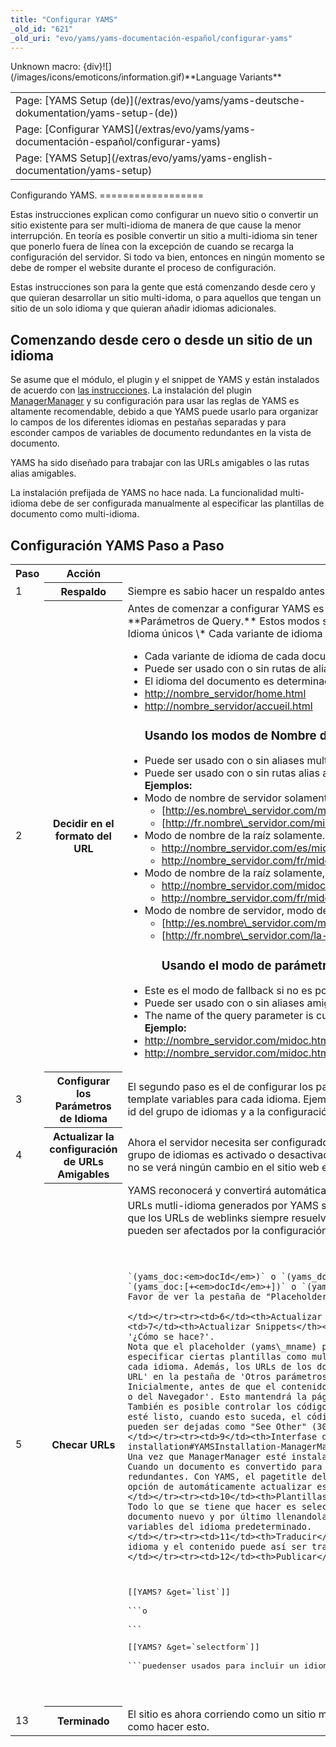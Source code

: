 ```yaml
---
title: "Configurar YAMS"
_old_id: "621"
_old_uri: "evo/yams/yams-documentación-español/configurar-yams"
---
```


<div class="error"><span class="error">Unknown macro: {div}</span>![](/images/icons/emoticons/information.gif)**Language Variants**

<table class="tableview" width="100%"><tr><td><span class="icon icon-page">Page:</span> [YAMS Setup (de)](/extras/evo/yams/yams-deutsche-dokumentation/yams-setup-(de))</td></tr><tr><td><span class="icon icon-page">Page:</span> [Configurar YAMS](/extras/evo/yams/yams-documentación-español/configurar-yams)</td></tr><tr><td><span class="icon icon-page">Page:</span> [YAMS Setup](/extras/evo/yams/yams-english-documentation/yams-setup)</td></tr></table></div>Configurando YAMS.
==================

Estas instrucciones explican como configurar un nuevo sitio o convertir un sitio existente para ser multi-idioma de manera de que cause la menor interrupción. En teoría es posible convertir un sitio a multi-idioma sin tener que ponerlo fuera de línea con la excepción de cuando se recarga la configuración del servidor. Si todo va bien, entonces en ningún momento se debe de romper el website durante el proceso de configuración.

Estas instrucciones son para la gente que está comenzando desde cero y que quieran desarrollar un sitio multi-idoma, o para aquellos que tengan un sitio de un solo idioma y que quieran añadir idiomas adicionales.

Comenzando desde cero o desde un sitio de un idioma
---------------------------------------------------

Se asume que el módulo, el plugin y el snippet de YAMS y están instalados de acuerdo con [las instrucciones](/extras/evo/yams/yams-english-documentation/yams-installation "YAMS Installation"). La instalación del plugin [ManagerManager](http://modxcms.com/extras/package/255) y su configuración para usar las reglas de YAMS es altamente recomendable, debido a que YAMS puede usarlo para organizar lo campos de los diferentes idiomas en pestañas separadas y para esconder campos de variables de documento redundantes en la vista de documento.

YAMS ha sido diseñado para trabajar con las URLs amigables o las rutas alias amigables.

La instalación prefijada de YAMS no hace nada. La funcionalidad multi-idioma debe de ser configurada manualmente al especificar las plantillas de documento como multi-idioma.

Configuración YAMS Paso a Paso
------------------------------

<table><tbody><tr><th>Paso</th><th>Acción</th><th>Descripción</th></tr><tr><td>1</td><th>Respaldo</th><td>Siempre es sabio hacer un respaldo antes de modificar un sitio.</td></tr><tr><td>2</td><th>Decidir en el formato del URL</th><td>Antes de comenzar a configurar YAMS es necesario decidir como va a ser identificado el idioma de los documentos en el URL. YAMS operará en modos diferentes, dependiendo de como son configurados los URLs: modo **Nombre del Servidor,** modo **Nombre de la Raíz,** modo de **Aliases Multi-Idioma únicos** y modo **Parámetros de Query.** Estos modos son descritos en detalle en la [página de modos](/extras/evo/yams/yams-english-documentation/yams-language-modes "YAMS Language Modes"). Los ejemplos de como pueden ser configurados diferentes versiones de idioma de un sólo document aparecen abajo:   
### Usando Aliases Multi-Idioma únicos   
\* Cada variante de idioma es referido con un nombre diferente.

- Cada variante de idioma de cada documento tiene un nombre único.
- Puede ser usado con o sin rutas de alias amigables.
- El idioma del documento es determinado del alias del documento.**Ejemplo:**
- [http://nombre\_servidor/home.html](http://server_name/home.html)
- [http://nombre\_servidor/accueil.html](http://server_name/accueil.html)  
  ### Usando los modos de Nombre del Servidor y Nombre de la Raíz
- Puede ser usado con o sin aliases multi-idioma únicos o no-únicos.
- Puede ser usado con o sin rutas alias amigables.   
  **Ejemplos:**
- Modo de nombre de servidor solamente. Ejemplo: 
  - [http://es.nombre\_servidor.com/midoc.html](http://en.server_name.com/mydoc.html)
  - [http://fr.nombre\_servidor.com/midoc.html](http://fr.server_name.com/mydoc.html)
- Modo de nombre de la raíz solamente. Ejemplo: 
  - [http://nombre\_servidor.com/es/midoc.html](http://server_name.com/en/mydoc.html)
  - [http://nombre\_servidor.com/fr/midoc.html](http://server_name.com/fr/mydoc.html)
- Modo de nombre de la raíz solamente, con un idioma en la raíz. Ejemplo: 
  - [http://nombre\_servidor.com/midoc.html](http://server_name.com/mydoc.html)
  - [http://nombre\_servidor.com/fr/midoc.html](http://server_name.com/fr/mydoc.html)
- Modo de nombre de servidor, modo de nombre de la raíz, rutas alias amigables, aliases multi-idioma y >7bit URLs. Ejemplo: 
  - [http://es.nombre\_servidor.com/mexico/folder/midoc.html](http://en.server_name.com/england/folder/mydoc.html)
  - [http://fr.nombre\_servidor.com/la-france/répertoire/mon-doc.html](http://fr.server_name.com/la-france/r%C3%A9pertoire/mon-doc.html)  
      ### Usando el modo de parámetros Query
- Este es el modo de fallback si no es posible determinar el idioma del documento de ninguna otra manera.
- Puede ser usado con o sin aliases amigables y rutas alias amigables.
- The name of the query parameter is customisable.   
  **Ejemplo:**
- [http://nombre\_servidor.com/midoc.html?yams\_lang=es](http://server_name.com/mydoc.html?yams_lang=en)
- [http://nombre\_servidor.com/midoc.html?yams\_lang=fr](http://server_name.com/mydoc.html?yams_lang=fr)

</td></tr><tr><td>3</td><th>Configurar los Parámetros de Idioma</th><td>El segundo paso es el de configurar los parámetros de idioma para cada grupo de idiomas que será usado en documentos multi-idioma. Esto se hace en la pestaña 'Parámetros de Idioma' en la interfase del módulo.   
Cada grupo de idiomas tiene una identificación (`<em>id</em>`). Esta es usada, por ejemplo, en las versiones multi-idoma de las template variables para cada idioma. Ejemplo: `description_<em>id</em>`.   
Un grupo de idiomas puede ser configurado para representar un grupo de idiomas (es), un idioma localizado específico (es-mx) o una selección de idiomas localizados (es, es-mx, es-cl,...) especificando una lista de etiquetas de idioma separadas por comas.   
Adicionalmente al id del grupo de idiomas y a la configuración de URL para cada grupo de idiomas, es posible especificar una dirección del idioma, texto asociado con cada idioma y un nombre de idioma para MODx.   
Un grupo de idiomas debe de ser seleccionado com el grupo de idiomas prefijado. Este idioma se asumirá para documentos de un idioma.</td></tr><tr><td>4</td><th>Actualizar la configuración de URLs Amigables</th><td>Ahora el servidor necesita ser configurado para manejar la configuración del idioma seleccionado. Esto puede hacerse copiando el código generado de la pestaña 'Configurar Servidor' al archivo .htaccess. Podría ser necesario reiniciar/recargar el servidor.   
El archivo de configuración del servidor tendrá que ser actualizado cada vez que un grupo de idiomas es activado o desactivado, cuando su nombre de servidor o raiz sea cambiado o cuando el parámetro del query sea renombrado.   
En esta etapa, el sitio web todavía deberá funcionar normalmente. La configuración predeterminada hace que todas las páginas sean consideradas mono-idioma (o no-multi-idioma), así que no se verá ningún cambio en el sitio web en esta etapa.   
</td></tr><tr><td>5</td><th>Checar URLs</th><td>YAMS reconocerá y convertirá automáticamente los URLs internos con el estilo de MODx que estén rodeados por comillas a URLs multi-idioma para que apunten a la variante de idioma correcta. Los formatos de URL reconocidos y manejados automáticamente por YAMS son: "`[(site_url)][<em><sub>algo</sub></em>]`" or "`[(base_url)][<em><sub>algo</sub></em>]`" and "`[<em><sub>algo</sub></em>]`".   
Los URLs mutli-idioma generados por YAMS siempre consisten del URL completo, incluyendo el nombre del servidor y de la ruta completa. Como resultado no son afectados por la configuración de "base href". Los URLs son también configurables usando los controles en la pestaña de 'Otros Parámetros'. Por ejemplo, es posible el soliciatar que los URLs de weblinks siempre resuelvan a su URL de destino, o solicitar que el nombre de archivo del documento de inicio del sitio del lenguaje predeterminado no sea mostrado.   
Los URLs de recursos físicos como archivos de imágenes, estilo y javascript no son afectados por YAMS. Sin embargo, URLs relativos a tales recursos pueden ser afectados por la configuración "base href", especialmente cuando se use el modo de nombre del servidor. El método recomendado es usar el placeholder de (yams\_server) como sigue:   
```
<pre class="brush: php">
<base href="(yams_server)"></base>

```Para cualesquiera URLs internos que no son manejados automáticamente por MODx, el método recomendado para generar el URL multi-idioma correcto es usar los siguientes placeholders de YAMS:   
`(yams_doc:<em>docId</em>)` o `(yams_docr:<em>docId</em>)` dentro de las plantillas de documento y el contenido; y:   
`(yams_doc:[+<em>docId</em>+])` o `(yams_docr:[+<em>docId</em>+])` dentro de las plantillas de snippets.   
Favor de ver la pestaña de "Placeholders de YAMS" para todos los detalles.

</td></tr><tr><td>6</td><th>Actualizar Etiquetas de Idioma y Dirección</th><td>El siguiente paso es el de añadir los atributos de idioma y de dirección de idioma a la etiqueta inicial de html usando los placeholders de YAMS: `lang="(yams_tag)"` y/o `xml:lang="(yams_tag)"` y `dir="(yams_dir)"`</td></tr><tr><td>7</td><th>Actualizar Snippets</th><td>Cualquier snippet que produzca URLs o que directamente contenga texto multi-idioma que no esté incrustrado en placeholders multi-idioma tendrá que ser actualizado. Una guía de como hacer esto para Wayfinder, Ditto, eForm, jot y otros snippets se encuentra en la pestaña '¿Cómo se hace?'.   
Nota que el placeholder (yams\_mname) puede ser usado para pasar el idioma del admin correcto a los llamados de snippets. Por ejemplo, con los llamados de los snippets Ditto y eForm `&language=`(yams_mname)`` puede ser usado.</td></tr><tr><td>8</td><th>Estragegia de Redirección</th><td>Es ahora posible especificar ciertas plantillas como multi-idioma. Cuando esto es llevado a cabo todos los documentos asociados con esas plantillas se les darán versiones multi-idioma como está definido en la pestaña de 'Configuración de Idioma', cuyo contenido es controlable via template variables adicionales específicas para cada idioma. Además, los URLs de los documentos asociados cambiarán dependiendo del idioma. YAMS redireccionará automáticamente del URL viejo/mono-idioma a la variante de idioma correcta. Varios modos de redireccionamiento están disponibles y estos son controlados via la sección 'Configuración de Redirección de URL' en la pestaña de 'Otros parámetros'.   
Inicialmente, antes de que el contenido ha sido traducido, el modo de redirección llamado 'predeterminado' puede ser usado. Esto redirecciona a una página válida en el idioma predeterminado. Sólo cuando el contenido ha sido escrito para los otros idiomas el modo puede ser cambiado a, por ejemplo, al modo 'Actual o del Navegador'. Esto mantendrá la página el el idioma actual, si uno ha sido ya configurado (por una visita previa a la página por ejemplo), de otra manera se seleccionará un idioma apropiado basado en la configuración del navegador del usuario.   
También es posible controlar los códigos del estado de HTTP que son enviados cuando la redirección se lleva a cabo. Para sitios existentes, el código de estado para la redirección de las páginas existentes a las páginas del nuevo idioma predeterminado puede ser dejado como "Temprary" (307) hasta que un sitio esté listo, cuando esto suceda, el código de estado deberá ser cambiado a "Permanente" (301). De esa manera los buscadores sabrán re-indexar correctamente las páginas existentes. El código de estado que se debe usar cuando se redireccionen a páginas que estén en cualquier otro idioma que no sea el predeterminado pueden ser dejadas como "See Other" (303), lo cual indicará a los buscadores que la página nueva y no la vieja deberá ser indexada/cacheada.   
</td></tr><tr><td>9</td><th>Interfase del ManagerManager</th><td>Ahora es el momento para instalar ManagerManager si no se ha instalado todavía. Esto es altamente recomendable. Favor de seguir [las instrucciones en la página de Instalación](/extras/evo/yams/yams-english-documentation/yams-installation#YAMSInstallation-ManagerManagerSetup).   
Una vez que ManagerManager esté instalado es posible controlar como los campos de documentos multi-idioma están organizados cuando un documento es editado. Esto es llevado a cabo modificando la configuración en la sección de 'Configuración de la Estructura del Documento' en la pestaña de 'Otros Parametros'.   
Cuando un documento es convertido para ser un documento multi-idioma las variables de documento existentes incluyendo el pagetitle, retienen sus valores existentes. Sin embargo, todas menos pagetitle se convierten en redundantes. Un valor de configuración existe el cual permite esconder las template variables redundantes. Con YAMS, el pagetitle del documento toma el rol de un texto identificador para el documento y y todas sus variantes de idioma dentro de la parte admin de MODx. Este identificador es visible en el árbol de documentos de MODx, pero no en ninguna salida a la web. Por conveniencia, YAMS provee una opción de automáticamente actualizar este pagetitle del documento con los contenidos de la template variable de pagetitle del idioma predeterminado cuando se guarde el documento.   
</td></tr><tr><td>10</td><th>Plantillas Multi-idioma</th><td>Es posible, finalmente, configurar ciertas plantillas como multi-idioma. Esto se lleva a cabo en la pestaña 'Plantillas Multi-idioma'.   
Todo lo que se tiene que hacer es seleccionar 'si' para esas plantillas que deben de ser mutli-idioma. YAMS creará template variables multi-idioma para esas plantillas que lo requieran. Es posible experimentar, creando primero una plantilla nueva, luego seleccionarla como multi-idoma, después asociarla con un documento nuevo y por último llenandola con algún contenido predeterminado. Versiones múltiples de cada template variable serán creadas automáticamente para cada idioma. Estas estarán asociadas con las plantillas multi-idioma y el contenido del documento predeterminado será copiado dentro de las nuevas template variables del idioma predeterminado.   
</td></tr><tr><td>11</td><th>Traducir</th><td>Las versione múltiples de los documentos pueden ser vistas ahora al navegar al URL apropiado. Sin embargo, inicialmente sólo la versión del idioma predeterminado tiene contenido escrito. Ahora, cuando un documento multi-idioma es editado existirá una pestaña por idioma y el contenido puede así ser traducido. Nota que el sitio continuará viendose normal y no habrá ningún enlace apuntando a la versión del nuevo idioma hasta el paso siguiente.   
</td></tr><tr><td>12</td><th>Publicar</th><td>Una vez que el contenido ha sido traducido es posible comenzar a publicarlo. Los snippets:   
```
<pre class="brush: php">
[[YAMS? &get=`list`]]

```o

```
<pre class="brush: php">
[[YAMS? &get=`selectform`]]

```puedenser usados para incluir un idioma basado en la seleccion en una lista o en una forma en las plantillas multi-idioma. Estos llamados pueden ser modificados usando plantillas personalizadas. Ver [la página del snippet YAMS](/extras/evo/yams/yams-english-documentation/yams-snippet "YAMS Snippet") para todos los detalles.

</td></tr><tr><td>13</td><th>Terminado</th><td>El sitio es ahora corriendo como un sitio multi-idioma. El modo de redirección y los códigos de estado de HTTP pueden ser actualizados. Asegúrate de que los mapas del sitio para cualquier buscador contienen una lista de todos los documentos, y no solo los de un solo idioma. Ver la pestaña '¿Cómo se hace? para más detalles acerca de como hacer esto.   
</td></tr></tbody></table>